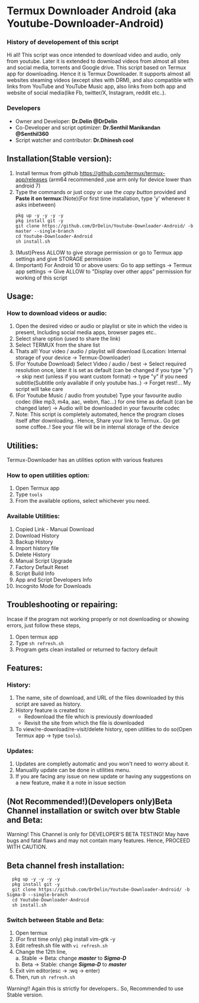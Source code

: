 # Termux Downloader Android (aka Youtube-Downloader-Android)
  ### History of developement of this script
  Hi all! This script was once intended to download video and audio, only from youtube. Later it is extended to download videos from almost all sites and social media, torrents and Google drive. This script based on Termux app for downloading. Hence it is Termux Downloader. It supports almost all websites steaming videos (except sites with DRM), and also compatible with links from YouTube and YouTube Music app, also links from both app and website of social media(like Fb, twitter/X, Instagram, reddit etc..).
  
  ### Developers
  * Owner and Developer: **Dr.Delin @DrDelin**
  * Co-Developer and script optimizer: **Dr.Senthil Manikandan @Senthil360**
  * Script watcher and contributor: **Dr.Dhinesh cool**

## Installation(Stable version):
  1. Install termux from github https://github.com/termux/termux-app/releases (arm64 recommended ,use arm only for device lower than android 7)
  2. Type the commands or just copy or use the *copy button* provided and **Paste it on termux**:(Note)(For first time installation, type 'y' whenever it asks inbetween)
      ```
      pkg up -y -y -y -y
      pkg install git -y
      git clone https://github.com/DrDelin/Youtube-Downloader-Android/ -b master --single-branch
      cd Youtube-Downloader-Android
      sh install.sh
        ```
  3.  (Must)Press ALLOW to give storage permission or go to Termux app settings and give STORAGE permission
  4. (Important) For Android 10 or above users: Go to app settings -> Termux app settings -> Give ALLOW to "Display over other apps" permission for working of this script 

## Usage:
  ### How to download videos or audio:
  1. Open the desired video or audio or playlist or site in which the video is present, Including social media apps, browser pages etc..
  2. Select share option (used to share the link)
  3. Select TERMUX from the share list
  4. Thats all! Your video / audio / playlist will download (Location: Internal storage of your device -> Termux-Downloader)
  5. (For Youtube Download) Select Video / audio / best -> Select required resolution once, later it is set as default (can be changed if you type "y") -> skip next (unless if you want custom format) -> type "y" if you need subtitle(Subtitle only available if only youtube has..) -> Forget rest!... My script will take care
  6. (For Youtube Music / audio from youtube) Type your favourite audio codec (like mp3, m4a, aac, webm, flac...) for one time as default (can be changed later) -> Audio will be downloaded in your favourite codec
  7. Note: This script is completely automated, hence the program closes itself after downloading.. Hence, Share your link to Termux.. Go get some coffee..! See your file will be in internal storage of the device 

## Utilities:
Termux-Downloader has an utilities option with various features
  ### How to open utilities option:
  1. Open Termux app
  2. Type ```tools```
  3. From the available options, select whichever you need.

  ### Available Utilities:
  1. Copied Link - Manual Download
  2. Download History
  3. Backup History
  4. Import history file
  5. Delete History
  6. Manual Script Upgrade
  7. Factory Default Reset
  8. Script Build Info
  9. App and Script Developers Info
  10. Incognito Mode for Downloads

## Troubleshooting or repairing:
  Incase if the program not working properly or not downloading or showing errors, just follow these steps,
  1. Open termux app
  2. Type ```sh refresh.sh```
  3. Program gets clean installed or returned to factory default


## Features:
  ### History:
  1. The name, site of download, and URL of the files downloaded by this script are saved as history.
  2. History feature is created to:
      * Redownload the file which is previously downloaded  
      * Revisit the site from which the file is downloaded
  3. To view/re-download/re-visit/delete history, open utilities to do so(Open Termux app -> type ```tools```).

  ### Updates:
  1. Updates are completly automatic and you won't need to worry about it.
  2. Manuallly update can be done in utilities menu.
  3. If you are facing any issue on new update or having any suggestions on a new feature, make it a note in issue section

## (Not Recommended!)(Developers only)Beta Channel installation or switch over btw Stable and Beta:
  Warning! This Channel is only for DEVELOPER'S BETA TESTING! May have bugs and fatal flaws and may not contain many features. Hence, PROCEED WITH CAUTION.
  ## Beta channel fresh installation:
  
      pkg up -y -y -y -y
      pkg install git -y
      git clone https://github.com/DrDelin/Youtube-Downloader-Android/ -b Sigma-D --single-branch
      cd Youtube-Downloader-Android
      sh install.sh
  
  ### Switch between Stable and Beta:
  1. Open termux
  2. (For first time only) pkg install vim-gtk -y
  3. Edit refresh.sh file with ```vi refresh.sh```
  4. Change the 12th line,  
      a. Stable -> Beta: change ***master*** to ***Sigma-D***   
      b. Beta -> Stable: change ***Sigma-D*** to ***master***  
  5. Exit vim editor(esc -> :wq -> enter)
  6. Then, run ```sh refresh.sh```

  Warning!! Again this is strictly for developers.. So, Recommended to use Stable version.  
